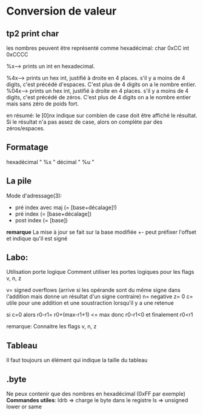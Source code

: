 Conversion de valeur
====================

## tp2 print char

les nombres peuvent être représenté comme hexadécimal:
char	0xCC
int	0xCCCC

%x--> prints un int en hexadecimal.

%4x--> prints un hex int, justifié à droite en 4 places. s'il y a moins de 4 digits, c'est précédé d'espaces. C'est plus de 4 digits on a le nombre entier.
%04x--> prints un hex int, justifié à droite en 4 places. s'il y a moins de 4 digits, c'est précédé de zéros. C'est plus de 4 digits on a le nombre entier mais sans zéro de poids fort.

en résumé:
le [0]nx indique sur combien de case doit être affiché le résultat. Si le résultat n'a pas assez de case, alors on complète par des zéros/espaces.

## Formatage
hexadécimal " %x "
décimal " %u "


## La pile
Mode d'adressage(3):
* pré index avec maj (= [base+décalage]!)
* pré index (= [base+décalage])
* post index (= [base])

**remarque**
La mise à jour se fait sur la base modifiée
+- peut préfixer l'offset et indique qu'il est signé

## Labo:
Utilisation porte logique
Comment utiliser les portes logiques pour les flags v, n, z

v= signed overflows (arrive si les opérande sont du même signe dans l'addition mais donne un résultat d'un signe contraire)
n= negative
z= 0
c= utile pour une addition et une soustraction lorsqu'il y a une retenue

si c=0 alors r0-r1= r0+(max-r1+1) <= max donc r0-r1<0 et finalement r0<r1

remarque: Connaitre les flags v, n, z

## Tableau
Il faut toujours un élément qui indique la taille du tableau

## .byte
Ne peux contenir que des nombres en hexadécimal (0xFF par exemple)
**Commandes utiles**:
ldrb => charge le byte dans le registre
ls => unsigned lower or same

